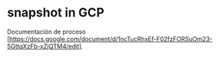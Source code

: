 # snapshot in GCP

Documentación de proceso [https://docs.google.com/document/d/1ncTucRhxEf-F02fzFORSuOm23-5GttqXzFb-xZjQTM4/edit].
